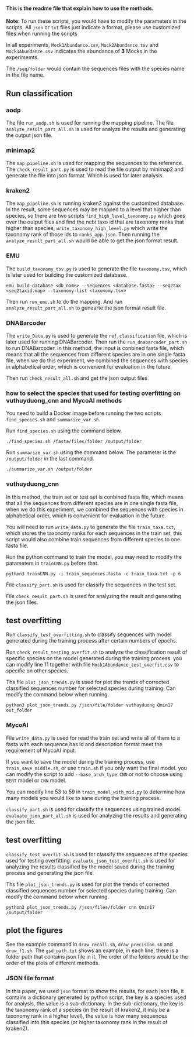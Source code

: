 #### This is the readme file that explain how to use the methods.

**Note**: To run these scripts, you would have to modify the parameters in the scripts. All `json` or `txt` files just indicate a format, please use customized files when running the scripts

In all experiments, `Mock1Abundance.csv`, `Mock2Abundance.tsv` and `Mock3Abundance.csv` indicates the abundance of **3** Mocks in the experimemts. 

The `/seq/folder` would contain the sequences files with the species name in the file name.

## Run classification

### aodp

The file `run_aodp.sh` is used for running the mapping pipeline. The file `analyze_result_part_all.sh` is used for analyze the results and generating the output json file.

### minimap2
The `map_pipeline.sh` is used for mapping the sequences to the reference. The `check_result_part.py` is used to read the file output by minimap2 and generate the file into json format. Which is used for later analysis.

### kraken2
The `map_pipeline.sh` is running kraken2 against the customized database. In the result, some sequences may be mapped to a level that higher than species, so there are two scripts `find_high_level_taxonomy.py` which goes over the output files and find the ncbi taxo id that are taxonomy ranks that higher than species, `write_taxonomy_high_level.py` which write the taxonomy rank of those ids to `ranks_app.json`. Then running the `analyze_result_part_all.sh` would be able to get the json format result.

### EMU

The `build_taxonomy_tsv.py` is used to generate the file `taxonomy.tsv`, which is later used for building the customized database.

```
emu build-database <db_name> --sequences <database.fasta> --seq2tax <seq2taxid.map> --taxonomy-list <taxonomy.tsv>
```
Then run `run_emu.sh` to do the mapping. And run `analyze_result_part_all.sh` to genearte the json format result file.

### DNABarcoder

The `write_Data.py` is used to generate the `ref.classification` file, which is later used for running DNABarcoder.
Then run the `run_dnabarcoder_part.sh` to run DNABarcoder. In this method, the input is conbined fasta file, which means that all the sequences from different species are in one single fasta file, when we do this experiment, we combined the sequences with species in alphabetical order, which is convenient for evaluation in the future.

Then run `check_result_all.sh` and get the json output files


### how to select the species that used for testing overfitting on vuthuyduong_cnn and MycoAI methods

You need to build a Docker image before running the two scripts `find_species.sh` and `summarize_var.sh`. 

Run `find_species.sh` using the command below.
```
./find_species.sh /fasta/files/folder /output/folder
```
Run `summarize_var.sh` using the command below. The parameter is the `/output/folder` in the last command.
```
./summarize_var.sh /output/folder
```

### vuthuyduong_cnn

In this method, the train set or test set is conbined fasta file, which means that all the sequences from different species are in one single fasta file, when we do this experiment, we combined the sequences with species in alphabetical order, which is convenient for evaluation in the future.

You will need to run `write_data.py` to generate the file `train_taxa.txt`, which stores the taxonomy ranks for each sequences in the train set, this script would also combine train sequences from different species to one fasta file.

Run the python command to train the model, you may need to modify the parameters in `trainCNN.py` before that.
```
python3 trainCNN.py -i train_sequences.fasta -c train_taxa.txt -p 6
```

File `classify_part.sh` is used for classify the sequences in the test set.

File `check_result_part.sh` is used for analyzing the result and generating the json files.

## test overfitting

Run `classify_test_overfitting.sh` to classify sequences with model generated during the training process after certain numbers of epochs.

Run `check_result_testing_overfit.sh` to analyze the classification result of specific species on the model generated during the training process. you can modify line 11 together with file `Mock1Abundance_test_overfit.csv` to specific on other species.

Ths file `plot_json_trends.py` is used for plot the trends of corrected classified sequences number for selected species during training. Can modify the command below when running.

```
python3 plot_json_trends.py /json/file/folder vuthuyduong Qmin17 out_folder

```


### MycoAI

File `write_data.py` is used for read the train set and write all of them to a fasta with each sequence has id and description format meet the requirement of MycoAI input.

If you want to save the model during the training process, use `train_save_middle.sh`, or use `train.sh` if you only want the final model. you can modify the script to add `--base_arch_type CNN` or not to choose using `BERT` model or `CNN` model.

You can modify line 53 to 59 in `train_model_with_mid.py` to determine how many models you would like to sane during the training process.

`classify_part.sh` is used for classify the sequences using trained model. `evaluate_json_part_all.sh` is used for analyzing the results and generating the json file.

## test overfitting

`classify_test_overfit.sh` is used for classify the sequences of the species used for testing overfitting.
`evaluate_json_test_overfit.sh` is used for analyzing the results classified by the model saved during the training process and generating the json file.

Ths file `plot_json_trends.py` is used for plot the trends of corrected classified sequences number for selected species during training. Can modify the command below when running.

```
python3 plot_json_trends.py /json/files/folder cnn Qmin17 /output/folder

```


## plot the figures

See the example command in `draw_recall.sh`, `draw_precision.sh` and `draw_f1.sh`. The `gsd_path.txt` shows an example, in each line, there is a folder path that contains json file in it. The order of the folders would be the order of the plots of different methods.

### JSON file format
In this paper, we used `json` format to show the results, for each json file, it contains a dictionary generated by python script, the key is a species used for analysis, the value is a sub-dictionary. In the sub-dictionary, the key is the taxonomy rank of a species (in the result of kraken2, it may be a taxonomy rank in a higher level), the value is how many sequences classified into this species (or higher taxonomy rank in the result of kraken2).



